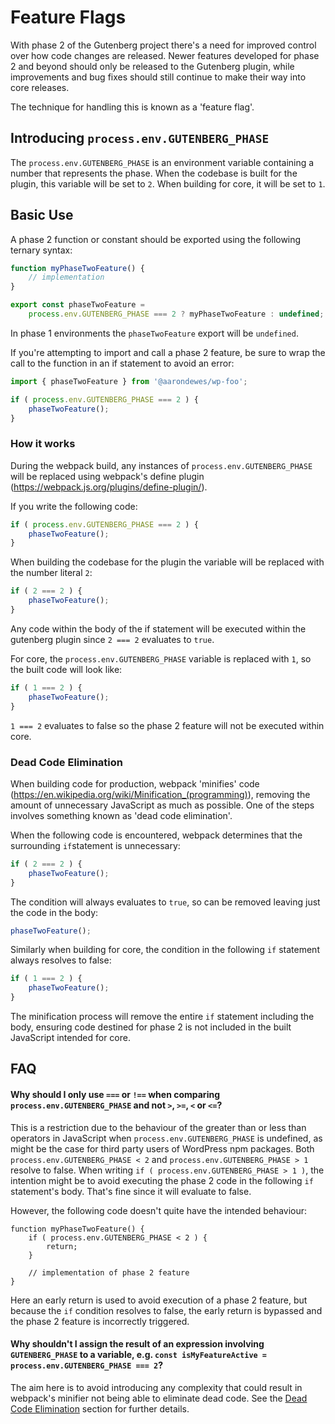 # Feature Flags

With phase 2 of the Gutenberg project there's a need for improved control over how code changes are released. Newer features developed for phase 2 and beyond should only be released to the Gutenberg plugin, while improvements and bug fixes should still continue to make their way into core releases.

The technique for handling this is known as a 'feature flag'.

## Introducing `process.env.GUTENBERG_PHASE`

The `process.env.GUTENBERG_PHASE` is an environment variable containing a number that represents the phase. When the codebase is built for the plugin, this variable will be set to `2`. When building for core, it will be set to `1`.

## Basic Use

A phase 2 function or constant should be exported using the following ternary syntax:

```js
function myPhaseTwoFeature() {
	// implementation
}

export const phaseTwoFeature =
	process.env.GUTENBERG_PHASE === 2 ? myPhaseTwoFeature : undefined;
```

In phase 1 environments the `phaseTwoFeature` export will be `undefined`.

If you're attempting to import and call a phase 2 feature, be sure to wrap the call to the function in an if statement to avoid an error:

```js
import { phaseTwoFeature } from '@aarondewes/wp-foo';

if ( process.env.GUTENBERG_PHASE === 2 ) {
	phaseTwoFeature();
}
```

### How it works

During the webpack build, any instances of `process.env.GUTENBERG_PHASE` will be replaced using webpack's define plugin (https://webpack.js.org/plugins/define-plugin/).

If you write the following code:

```js
if ( process.env.GUTENBERG_PHASE === 2 ) {
	phaseTwoFeature();
}
```

When building the codebase for the plugin the variable will be replaced with the number literal `2`:

```js
if ( 2 === 2 ) {
	phaseTwoFeature();
}
```

Any code within the body of the if statement will be executed within the gutenberg plugin since `2 === 2` evaluates to `true`.

For core, the `process.env.GUTENBERG_PHASE` variable is replaced with `1`, so the built code will look like:

```js
if ( 1 === 2 ) {
	phaseTwoFeature();
}
```

`1 === 2` evaluates to false so the phase 2 feature will not be executed within core.

### Dead Code Elimination

When building code for production, webpack 'minifies' code (https://en.wikipedia.org/wiki/Minification_(programming)), removing the amount of unnecessary JavaScript as much as possible. One of the steps involves something known as 'dead code elimination'.

When the following code is encountered, webpack determines that the surrounding `if`statement is unnecessary:

```js
if ( 2 === 2 ) {
	phaseTwoFeature();
}
```

The condition will always evaluates to `true`, so can be removed leaving just the code in the body:

```js
phaseTwoFeature();
```

Similarly when building for core, the condition in the following `if` statement always resolves to false:

```js
if ( 1 === 2 ) {
	phaseTwoFeature();
}
```

The minification process will remove the entire `if` statement including the body, ensuring code destined for phase 2 is not included in the built JavaScript intended for core.

## FAQ

#### Why should I only use `===` or `!==` when comparing `process.env.GUTENBERG_PHASE` and not `>`, `>=`, `<` or `<=`?

This is a restriction due to the behaviour of the greater than or less than operators in JavaScript when `process.env.GUTENBERG_PHASE` is undefined, as might be the case for third party users of WordPress npm packages. Both `process.env.GUTENBERG_PHASE < 2` and `process.env.GUTENBERG_PHASE > 1` resolve to false. When writing `if ( process.env.GUTENBERG_PHASE > 1 )`, the intention might be to avoid executing the phase 2 code in the following `if` statement's body. That's fine since it will evaluate to false.

However, the following code doesn't quite have the intended behaviour:

```
function myPhaseTwoFeature() {
	if ( process.env.GUTENBERG_PHASE < 2 ) {
		return;
	}

	// implementation of phase 2 feature
}
```

Here an early return is used to avoid execution of a phase 2 feature, but because the `if` condition resolves to false, the early return is bypassed and the phase 2 feature is incorrectly triggered.

#### Why shouldn't I assign the result of an expression involving `GUTENBERG_PHASE` to a variable, e.g. `const isMyFeatureActive = process.env.GUTENBERG_PHASE === 2`?

The aim here is to avoid introducing any complexity that could result in webpack's minifier not being able to eliminate dead code. See the [Dead Code Elimination](#dead-code-elimination) section for further details.
